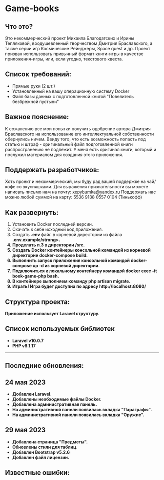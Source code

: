 # Game-books

Что это?
------
Это некоммерческий проект Михаила Благодатских и Ирины Тепляковой, воодушевленный творчеством Дмитрия Браславского, а также серии игр
Космические Рейнджеры, Space quest и др.
Проект призван использовать привычный формат книги-игры в качестве приложения-игры, или, если угодно, текстового квеста.

Список требований:
------

- Прямые руки (2 шт.)
- Установленный на вашу операционную систему Docker
- Файл базы данных с подготовленной книгой "Повелитель безбрежной пустыни"

Важное пояснение:
-------
К сожалению все мои попытки получить одобрение автора Дмитрия Браславского на использование его интеллектуальной
собственности обернулись ничем.
Ввиду того, что есть возможность попасть под статью и штраф - оригинальный файл подготовленной книги распространению не
подлежит.
У меня есть оригинал книги, который и послужил материалом для создания этого приложения.

Поддержать разработчиков:
-----
Хоть проект и некоммерческий, мы буду рад вашей поддержке на чай/кофе со вкусняшками.
Для выражения признательности вы можете написать письмо нам на почту: xepybumka@yandex.ru
Поддержать нас можно любой суммой на карту: 5536 9138 0557 0104 (Тинькофф)

Как развернуть:
------
1. Установить Docker последней версии.
2. Скачать к себе исходный код приложения.
3. Создать <strong>.env</strong> файл в корневой директории из файла <strong>.env.example/strong>.
4. Проделать п.3 в директории <strong>/src</strong>.
5. Создать Docker контейнеры консольной командой из корневой директории <strong>docker-compose build</strong>.
6. Выполнить запуск приложения консольной командой <strong>docker-compose up -d</strong> из корневой директории.
7. Подключиться к локальному контейнеру командой <strong>docker exec -it book-game-php bash</strong>.
8. В контейнере выполняем команду <strong>php artisan migrate</strong>.
9. Играть!
Игра будет доступна по адресу http://localhost:8080/

Структура проекта:
-----
Приложение использует Laravel структуру.

Список используемых библиотек
------

- Laravel v10.0.7 
- PHP v8.1.17

- ------
Последние обновления:
------

24 мая 2023
---
- Добавлен Laravel.
- Добавлены необходимые файлы Docker.
- Добавлена административная панель.
- На административной панели появилась вкладка "Параграфы".
- На административной панели появилась вкладка "Оружие".

29 мая 2023
---
- Добавлена страница "Предметы".
- Обновлены стили для таблиц.
- Добавлен Bootstrap v5.2.6
- Добавлен файл лицензии.

Известные ошибки:
------
